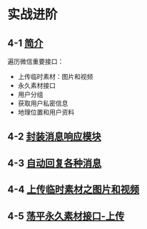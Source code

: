 # 实战进阶

## 4-1 [简介](http://coding.imooc.com/lesson/38.html#mid=275)

遍历微信重要接口：
- 上传临时素材：图片和视频
- 永久素材接口
- 用户分组
- 获取用户私密信息
- 地理位置和用户资料

## 4-2 [封装消息响应模块](http://coding.imooc.com/lesson/38.html#mid=276)

## 4-3 [自动回复各种消息](http://coding.imooc.com/lesson/38.html#mid=277)

## 4-4 [上传临时素材之图片和视频](http://coding.imooc.com/lesson/38.html#mid=278)

## 4-5 [荡平永久素材接口-上传](http://coding.imooc.com/lesson/38.html#mid=279)

